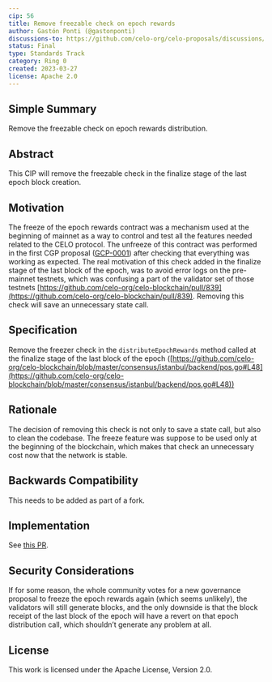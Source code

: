 ```yaml
---
cip: 56
title: Remove freezable check on epoch rewards
author: Gastón Ponti (@gastonponti)
discussions-to: https://github.com/celo-org/celo-proposals/discussions/368
status: Final
type: Standards Track
category: Ring 0
created: 2023-03-27
license: Apache 2.0
---
```


## Simple Summary

Remove the freezable check on epoch rewards distribution.

## Abstract

This CIP will remove the freezable check in the finalize stage of the last epoch block creation.

## Motivation

The freeze of the epoch rewards contract was a mechanism used at the beginning of mainnet as a way to control and test all the features needed related to the CELO protocol. The unfreeze of this contract was performed in the first CGP proposal ([GCP-0001](https://github.com/celo-org/governance/blob/main/CGPs/cgp-0001.md)) after checking that everything was working as expected.
The real motivation of this check added in the finalize stage of the last block of the epoch, was to avoid error logs on the pre-mainnet testnets, which was confusing a part of the validator set of those testnets [https://github.com/celo-org/celo-blockchain/pull/839](https://github.com/celo-org/celo-blockchain/pull/839).
Removing this check will save an unnecessary state call.

## Specification

Remove the freezer check in the `distributeEpochRewards` method called at the finalize stage of the last block of the epoch ([https://github.com/celo-org/celo-blockchain/blob/master/consensus/istanbul/backend/pos.go#L48](https://github.com/celo-org/celo-blockchain/blob/master/consensus/istanbul/backend/pos.go#L48))

## Rationale

The decision of removing this check is not only to save a state call, but also to clean the codebase. The freeze feature was suppose to be used only at the beginning of the blockchain, which makes that check an unnecessary cost now that the network is stable.

## Backwards Compatibility

This needs to be added as part of a fork.

## Implementation

See [this PR](https://github.com/celo-org/celo-blockchain/pull/2164).

## Security Considerations

If for some reason, the whole community votes for a new governance proposal to freeze the epoch rewards again (which seems unlikely), the validators will still generate blocks, and the only downside is that the block receipt of the last block of the epoch will have a revert on that epoch distribution call, which shouldn’t generate any problem at all.

## License

This work is licensed under the Apache License, Version 2.0.
